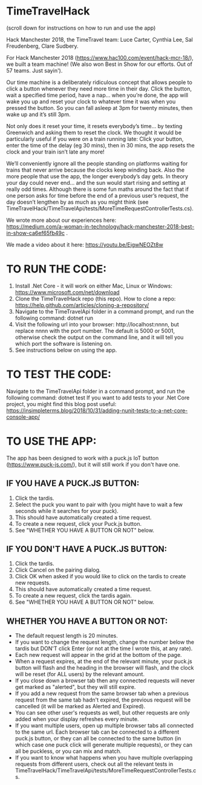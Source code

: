 # TimeTravelHack

(scroll down for instructions on how to run and use the app)

Hack Manchester 2018, the TimeTravel team: Luce Carter, Cynthia Lee, Sal Freudenberg, Clare Sudbery.

For Hack Manchester 2018 (https://www.hac100.com/event/hack-mcr-18/), we built a team machine!
(We also won Best in Show for our efforts. Out of 57 teams. Just sayin').

Our time machine is a deliberately ridiculous concept that allows people to click a button whenever they need more time in their day. Click the button, wait a specified time period, have a nap… when you’re done, the app will wake you up and reset your clock to whatever time it was when you pressed the button. So you can fall asleep at 3pm for twenty minutes, then wake up and it’s still 3pm.

Not only does it reset your time, it resets everybody’s time… by texting Greenwich and asking them to reset the clock. We thought it would be particularly useful if you were on a train running late: Click your button, enter the time of the delay (eg 30 mins), then in 30 mins, the app resets the clock and your train isn’t late any more!

We’ll conveniently ignore all the people standing on platforms waiting for trains that never arrive because the clocks keep winding back. Also the more people that use the app, the longer everybody’s day gets. In theory your day could never end… and the sun would start rising and setting at really odd times. Although there is some fun maths around the fact that if one person asks for time before the end of a previous user’s request, the day doesn’t lengthen by as much as you might think (see TimeTravelHack/TimeTravelApi/tests/MoreTimeRequestControllerTests.cs).

We wrote more about our experiences here:  
https://medium.com/a-woman-in-technology/hack-manchester-2018-best-in-show-ca6ef65fb49c . 

We made a video about it here: https://youtu.be/EjgwNEOZt8w

# TO RUN THE CODE:
1) Install .Net Core - it will work on either Mac, Linux or Windows: https://www.microsoft.com/net/download
2) Clone the TimeTravelHack repo (this repo). How to clone a repo: https://help.github.com/articles/cloning-a-repository/
3) Navigate to the TimeTravelApi folder in a command prompt, and run the following command: dotnet run
4) Visit the following url into your browser: http://localhost:nnnn, but replace nnnn with the port number. The default is 5000 or 5001, otherwise check the output on the command line, and it will tell you which port the software is listening on.
5) See instructions below on using the app.

# TO TEST THE CODE:
Navigate to the TimeTravelApi folder in a command prompt, and run the following command: dotnet test
If you want to add tests to your .Net Core project, you might find this blog post useful: https://insimpleterms.blog/2018/10/31/adding-nunit-tests-to-a-net-core-console-app/

# TO USE THE APP:
The app has been designed to work with a puck.js IoT button (https://www.puck-js.com/), but it will still work if you don't have one.
## IF YOU HAVE A PUCK.JS BUTTON:
1) Click the tardis.
2) Select the puck you want to pair with (you might have to wait a few seconds while it searches for your puck).
3) This should have automatically created a time request. 
4) To create a new request, click your Puck.js button.
5) See "WHETHER YOU HAVE A BUTTON OR NOT" below.
## IF YOU DON'T HAVE A PUCK.JS BUTTON:
1) Click the tardis.
2) Click Cancel on the pairing dialog.
3) Click OK when asked if you would like to click on the tardis to create new requests.
4) This should have automatically created a time request. 
5) To create a new request, click the tardis again.
6) See "WHETHER YOU HAVE A BUTTON OR NOT" below.
## WHETHER YOU HAVE A BUTTON OR NOT:
- The default request length is 20 minutes.
- If you want to change the request length, change the number below the tardis but DON'T click Enter (or not at the time I wrote this, at any rate).
- Each new request will appear in the grid at the bottom of the page.
- When a request expires, at the end of the relevant minute, your puck.js button will flash and the heading in the browser will flash, and the clock will be reset (for ALL users) by the relevant amount.
- If you close down a browser tab then any connected requests will never get marked as "alerted", but they will still expire.
- If you add a new request from the same browser tab when a previous request from the same tab hadn't expired, the previous request will be cancelled (it will be marked as Alerted and Expired).
- You can see other user's requests as well, but other requests are only added when your display refreshes every minute.
- If you want multiple users, open up multiple browser tabs all connected to the same url. Each browser tab can be connected to a different puck.js button, or they can all be connected to the same button (in which case one puck click will generate multiple requests), or they can all be puckless, or you can mix and match.
- If you want to know what happens when you have multiple overlapping requests from different users, check out all the relevant tests in TimeTravelHack/TimeTravelApi/tests/MoreTimeRequestControllerTests.cs.

